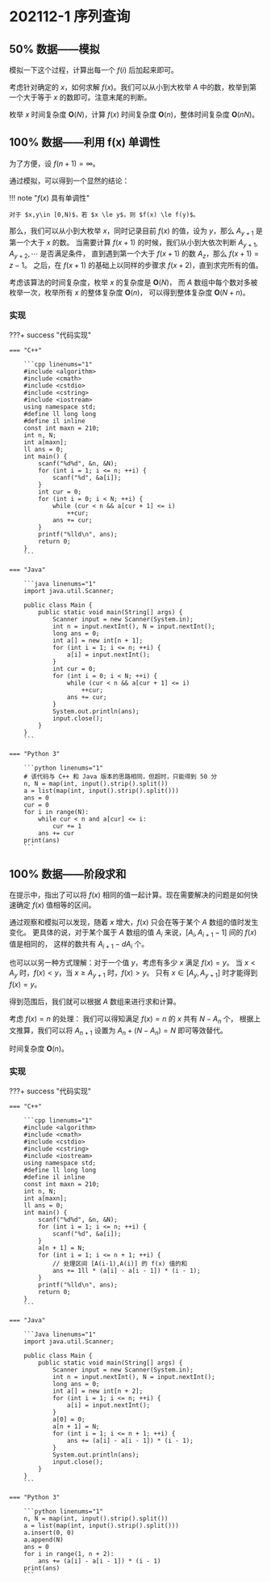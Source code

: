 # 202112-1 序列查询

## 50% 数据——模拟

模拟一下这个过程，计算出每一个 $f(i)$ 后加起来即可。

考虑针对确定的 $x$，如何求解 $f(x)$。我们可以从小到大枚举 $A$ 中的数，枚举到第一个大于等于 $x$ 的数即可。注意末尾的判断。

枚举 $x$ 时间复杂度 $\mathbf{O}(N)$，计算 $f(x)$ 时间复杂度 $\mathbf{O}(n)$，整体时间复杂度 $\mathbf{O}(nN)$。

## 100% 数据——利用 f(x) 单调性

为了方便，设 $f(n+1) = \infty$。

通过模拟，可以得到一个显然的结论：

!!! note "$f(x)$ 具有单调性"

    对于 $x,y\in [0,N)$，若 $x \le y$，则 $f(x) \le f(y)$。

那么，我们可以从小到大枚举 $x$，同时记录目前 $f(x)$ 的值，设为 $y$，那么 $A_{y+1}$ 是第一个大于 $x$ 的数。
当需要计算 $f(x+1)$ 的时候，我们从小到大依次判断 $A_{y+1},A_{y+2},\cdots$ 是否满足条件，
直到遇到第一个大于 $f(x+1)$ 的数 $A_z$，那么 $f(x+1)=z-1$。
之后，在 $f(x+1)$ 的基础上以同样的步骤求 $f(x+2)$，直到求完所有的值。

考虑该算法的时间复杂度，枚举 $x$ 的复杂度是 $\mathbf{O}(N)$，
而 $A$ 数组中每个数对多被枚举一次，枚举所有 $x$ 的整体复杂度 $\mathbf{O}(n)$，
可以得到整体复杂度 $\mathbf{O}(N+n)$。

### 实现

???+ success "代码实现"

    === "C++"

        ```cpp linenums="1"
        #include <algorithm>
        #include <cmath>
        #include <cstdio>
        #include <cstring>
        #include <iostream>
        using namespace std;
        #define ll long long
        #define il inline
        const int maxn = 210;
        int n, N;
        int a[maxn];
        ll ans = 0;
        int main() {
            scanf("%d%d", &n, &N);
            for (int i = 1; i <= n; ++i) {
                scanf("%d", &a[i]);
            }
            int cur = 0;
            for (int i = 0; i < N; ++i) {
                while (cur < n && a[cur + 1] <= i)
                    ++cur;
                ans += cur;
            }
            printf("%lld\n", ans);
            return 0;
        }
        ```

    === "Java"

        ```java linenums="1"
        import java.util.Scanner;

        public class Main {
            public static void main(String[] args) {
                Scanner input = new Scanner(System.in);
                int n = input.nextInt(), N = input.nextInt();
                long ans = 0;
                int a[] = new int[n + 1];
                for (int i = 1; i <= n; ++i) {
                    a[i] = input.nextInt();
                }
                int cur = 0;
                for (int i = 0; i < N; ++i) {
                    while (cur < n && a[cur + 1] <= i)
                        ++cur;
                    ans += cur;
                }
                System.out.println(ans);
                input.close();
            }
        }
        ```

    === "Python 3"

        ```python linenums="1"
        # 该代码与 C++ 和 Java 版本的思路相同，但超时，只能得到 50 分
        n, N = map(int, input().strip().split())
        a = list(map(int, input().strip().split()))
        ans = 0
        cur = 0
        for i in range(N):
            while cur < n and a[cur] <= i:
                cur += 1
            ans += cur
        print(ans)
        ```

## 100% 数据——阶段求和

在提示中，指出了可以将 $f(x)$ 相同的值一起计算。现在需要解决的问题是如何快速确定 $f(x)$ 值相等的区间。

通过观察和模拟可以发现，随着 $x$ 增大，$f(x)$ 只会在等于某个 $A$ 数组的值时发生变化。
更具体的说，对于某个属于 $A$ 数组的值 $A_i$ 来说，$[A_i,A_{i+1}-1]$ 间的 $f(x)$ 值是相同的，
这样的数共有 $A_{i+1}-dA_i$ 个。

也可以以另一种方式理解：对于一个值 $y$，考虑有多少 $x$ 满足 $f(x)=y$。
当 $x<A_y$ 时，$f(x)<y$，当 $x\ge A_{y+1}$ 时，$f(x)>y$。
只有 $x\in [A_y,A_{y+1}]$ 时才能得到 $f(x)=y$。

得到范围后，我们就可以根据 $A$ 数组来进行求和计算。

考虑 $f(x)=n$ 的处理：
我们可以得知满足 $f(x)=n$ 的 $x$ 共有 $N-A_n$ 个，
根据上文推算，我们可以将 $A_{n+1}$ 设置为 $A_n+(N-A_n)=N$ 即可等效替代。

时间复杂度 $\mathbf{O}(n)$。

### 实现

???+ success "代码实现"

    === "C++"

        ```cpp linenums="1"
        #include <algorithm>
        #include <cmath>
        #include <cstdio>
        #include <cstring>
        #include <iostream>
        using namespace std;
        #define ll long long
        #define il inline
        const int maxn = 210;
        int n, N;
        int a[maxn];
        ll ans = 0;
        int main() {
            scanf("%d%d", &n, &N);
            for (int i = 1; i <= n; ++i) {
                scanf("%d", &a[i]);
            }
            a[n + 1] = N;
            for (int i = 1; i <= n + 1; ++i) {
                // 处理区间 [A(i-1),A(i)] 的 f(x) 值的和
                ans += 1ll * (a[i] - a[i - 1]) * (i - 1);
            }
            printf("%lld\n", ans);
            return 0;
        }
        ```

    === "Java"

        ```Java linenums="1"
        import java.util.Scanner;

        public class Main {
            public static void main(String[] args) {
                Scanner input = new Scanner(System.in);
                int n = input.nextInt(), N = input.nextInt();
                long ans = 0;
                int a[] = new int[n + 2];
                for (int i = 1; i <= n; ++i) {
                    a[i] = input.nextInt();
                }
                a[0] = 0;
                a[n + 1] = N;
                for (int i = 1; i <= n + 1; ++i) {
                    ans += (a[i] - a[i - 1]) * (i - 1);
                }
                System.out.println(ans);
                input.close();
            }
        }
        ```

    === "Python 3"

        ```python linenums="1"
        n, N = map(int, input().strip().split())
        a = list(map(int, input().strip().split()))
        a.insert(0, 0)
        a.append(N)
        ans = 0
        for i in range(1, n + 2):
            ans += (a[i] - a[i - 1]) * (i - 1)
        print(ans)
        ```